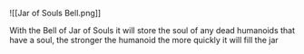![[Jar of Souls Bell.png]]

With the Bell of Jar of Souls it will store the soul of any dead humanoids that have a soul, the stronger the humanoid the more quickly it will fill the jar